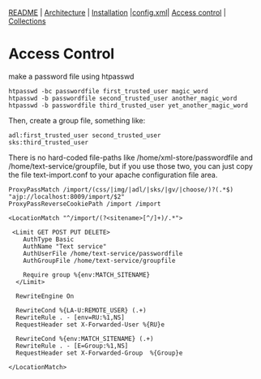 [README](../README.md) | [Architecture](../ARCHITECTURE.md) | [Installation](../INSTALL.md) |[config.xml](../CONFIG.md)| [Access control](../htaccess/README.md) | [Collections](../collections/README.md)


# Access Control

make a password file using htpasswd

```
htpasswd -bc passwordfile first_trusted_user magic_word
htpasswd -b passwordfile second_trusted_user another_magic_word
htpasswd -b passwordfile third_trusted_user yet_another_magic_word
```

Then, create a group file, something like:

```
adl:first_trusted_user second_trusted_user
sks:third_trusted_user
```

There is no hard-coded file-paths like  /home/xml-store/passwordfile and /home/text-service/groupfile, but if you use those two, you can just copy the file text-import.conf to your apache configuration file area.

```
ProxyPassMatch /import/(css/|img/|adl/|sks/|gv/|choose/)?(.*$) "ajp://localhost:8009/import/$2"
ProxyPassReverseCookiePath /import /import

<LocationMatch "^/import/(?<sitename>[^/]+)/.*">

 <Limit GET POST PUT DELETE>
    AuthType Basic
    AuthName "Text service"
    AuthUserFile /home/text-service/passwordfile
    AuthGroupFile /home/text-service/groupfile

    Require group %{env:MATCH_SITENAME}	
  </Limit>

  RewriteEngine On

  RewriteCond %{LA-U:REMOTE_USER} (.+)
  RewriteRule . - [env=RU:%1,NS]
  RequestHeader set X-Forwarded-User %{RU}e

  RewriteCond %{env:MATCH_SITENAME} (.+)
  RewriteRule . - [E=Group:%1,NS]
  RequestHeader set X-Forwarded-Group  %{Group}e

</LocationMatch>
```
